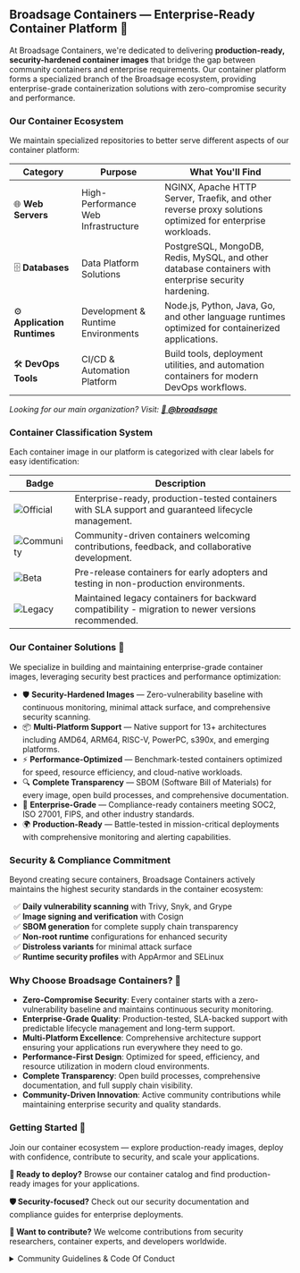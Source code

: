 ## Broadsage Containers — Enterprise-Ready Container Platform 🐳

At Broadsage Containers, we're dedicated to delivering **production-ready, security-hardened container images** that bridge the gap between community containers and enterprise requirements. Our container platform forms a specialized branch of the Broadsage ecosystem, providing enterprise-grade containerization solutions with zero-compromise security and performance.

### Our Container Ecosystem

We maintain specialized repositories to better serve different aspects of our container platform:

| Category | Purpose | What You'll Find |
|----------|---------|------------------|
| 🌐 **Web Servers** | High-Performance Web Infrastructure | NGINX, Apache HTTP Server, Traefik, and other reverse proxy solutions optimized for enterprise workloads. |
| 🗄️ **Databases** | Data Platform Solutions | PostgreSQL, MongoDB, Redis, MySQL, and other database containers with enterprise security hardening. |
| ⚙️ **Application Runtimes** | Development & Runtime Environments | Node.js, Python, Java, Go, and other language runtimes optimized for containerized applications. |
| 🛠️ **DevOps Tools** | CI/CD & Automation Platform | Build tools, deployment utilities, and automation containers for modern DevOps workflows. |

*Looking for our main organization? Visit: [**🏢 @broadsage**](https://github.com/broadsage)*

### Container Classification System

Each container image in our platform is categorized with clear labels for easy identification:

| Badge | Description |
|-------|-------------|
| ![Official](https://img.shields.io/badge/container-official-green.svg?colorA=303033&colorB=ff8a2c&label=Broadsage&style=for-the-badge) | Enterprise-ready, production-tested containers with SLA support and guaranteed lifecycle management. |
| ![Community](https://img.shields.io/badge/container-community-green.svg?colorA=303033&colorB=28B8A0&label=Broadsage&style=for-the-badge) | Community-driven containers welcoming contributions, feedback, and collaborative development. |
| ![Beta](https://img.shields.io/badge/container-beta-green.svg?colorA=303033&colorB=c3cf00&label=Broadsage&style=for-the-badge) | Pre-release containers for early adopters and testing in non-production environments. |
| ![Legacy](https://img.shields.io/badge/container-legacy-green.svg?colorA=303033&colorB=D1D1D2&label=Broadsage&style=for-the-badge) | Maintained legacy containers for backward compatibility - migration to newer versions recommended. |

### Our Container Solutions 🚀

We specialize in building and maintaining enterprise-grade container images, leveraging security best practices and performance optimization:

- 🛡️ **Security-Hardened Images** — Zero-vulnerability baseline with continuous monitoring, minimal attack surface, and comprehensive security scanning.
- 📦 **Multi-Platform Support** — Native support for 13+ architectures including AMD64, ARM64, RISC-V, PowerPC, s390x, and emerging platforms.
- ⚡ **Performance-Optimized** — Benchmark-tested containers optimized for speed, resource efficiency, and cloud-native workloads.
- 🔍 **Complete Transparency** — SBOM (Software Bill of Materials) for every image, open build processes, and comprehensive documentation.
- 🏢 **Enterprise-Grade** — Compliance-ready containers meeting SOC2, ISO 27001, FIPS, and other industry standards.
- 🌍 **Production-Ready** — Battle-tested in mission-critical deployments with comprehensive monitoring and alerting capabilities.

### Security & Compliance Commitment

Beyond creating secure containers, Broadsage Containers actively maintains the highest security standards in the container ecosystem:

&nbsp; ✅ **Daily vulnerability scanning** with Trivy, Snyk, and Grype<br>
&nbsp; ✅ **Image signing and verification** with Cosign<br>
&nbsp; ✅ **SBOM generation** for complete supply chain transparency<br>
&nbsp; ✅ **Non-root runtime** configurations for enhanced security<br>
&nbsp; ✅ **Distroless variants** for minimal attack surface<br>
&nbsp; ✅ **Runtime security profiles** with AppArmor and SELinux<br>

### Why Choose Broadsage Containers? 💼

- **Zero-Compromise Security**: Every container starts with a zero-vulnerability baseline and maintains continuous security monitoring.
- **Enterprise-Grade Quality**: Production-tested, SLA-backed support with predictable lifecycle management and long-term support.
- **Multi-Platform Excellence**: Comprehensive architecture support ensuring your applications run everywhere they need to go.
- **Performance-First Design**: Optimized for speed, efficiency, and resource utilization in modern cloud environments.
- **Complete Transparency**: Open build processes, comprehensive documentation, and full supply chain visibility.
- **Community-Driven Innovation**: Active community contributions while maintaining enterprise security and quality standards.

### Getting Started 🚀

Join our container ecosystem — explore production-ready images, deploy with confidence, contribute to security, and scale your applications.

**🐳 Ready to deploy?** Browse our container catalog and find production-ready images for your applications.

**🛡️ Security-focused?** Check out our security documentation and compliance guides for enterprise deployments.

**🤝 Want to contribute?** We welcome contributions from security researchers, container experts, and developers worldwide.

<details>
<summary>Community Guidelines & Code Of Conduct</summary>
<br>
This code of conduct outlines our expectations for all those who participate in our container platform projects and communities, as well as the consequences for unacceptable behaviour. We invite all those who participate to help us create safe and positive experiences for everyone in the container ecosystem.

#### Expected Community Behavior

The following behaviours are expected and requested of all community members:

* Participate in an authentic and active way. In doing so, you contribute to the health and longevity of our container community.
* Exercise consideration, respect and empathy in your speech and actions. Remember, we have all been through different stages of learning container technologies.
* Refrain from demeaning, discriminatory, or harassing behaviour and speech.
* Focus on constructive discussions about container security, performance, and best practices.
* Disagreements on technical approaches are fine, argumentative behaviour or trolling are not.

#### Unacceptable Community Behavior

* Do not perform threats of violence or use violent language directed against another person.
* Do not make jokes of sexist, racist, homophobic, transphobic, ableist or otherwise discriminatory nature, or use language of this nature.
* Do not post or display sexually explicit or violent material.
* Do not post or threaten to post other people's personally identifying information ("doxing").
* Do not make personal insults, particularly those related to gender, sexual orientation, race, religion, or disability.
* Do not engage in sexual attention. This includes, sexualised comments or jokes and sexual advances.
* Do not advocate for, or encourage, any of the above behaviour.

Please take into account that online communities bring together people from many different cultures and backgrounds. It's important to understand that sometimes the combination of cultural differences and online interaction can lead to misunderstandings. That is why having empathy is very important.

#### Reporting Issues

If someone is acting inappropriately or violating this Code of Conduct in any shape or form, and they are not receptive to your feedback or you prefer not to confront them, please reach out to Broadsage Containers via conduct@broadsage.com

#### Consequences of Unacceptable Behaviour

Unacceptable behaviour from any community member will not be tolerated. Anyone asked to stop unacceptable behaviour is expected to comply immediately. If a community member engages in unacceptable behaviour, Broadsage Containers and/or community organisers may take any action they deem appropriate, up to and including a temporary ban or permanent expulsion from the community without warning.

##### License and attribution

The license is based off of The Citizen Code of Conduct is distributed by Stumptown Syndicate under a Creative Commons Attribution-ShareAlike license.

</details>
